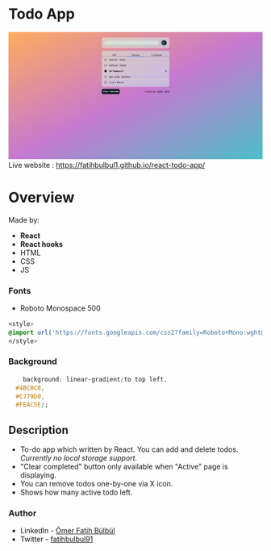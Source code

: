 # Todo App
![](./screenshot.png)
Live website : https://fatihbulbul1.github.io/react-todo-app/
# Overview

Made by:
- **React**
- **React hooks**
- HTML
- CSS
- JS

### Fonts

- Roboto Monospace 500

```css
<style>
@import url('https://fonts.googleapis.com/css2?family=Roboto+Mono:wght@400;500&display=swap');
</style>
```
### Background
``` css
    background: linear-gradient(to top left,
  #4BC0C8,
  #C779D0,
  #FEAC5E);
```
## Description 
- To-do app which written by React. You can add and delete todos. *Currently no local storage
support.*
- "Clear completed" button only available when "Active" page is displaying.
- You can remove todos one-by-one via X icon.
- Shows how many active todo left.

### Author
- LinkedIn - [Ömer Fatih Bülbül](https://www.linkedin.com/in/ömer-fatih-bülbül-74a890236/)
- Twitter - [fatihbulbul91](https://twitter.com/fatihbulbul91)

